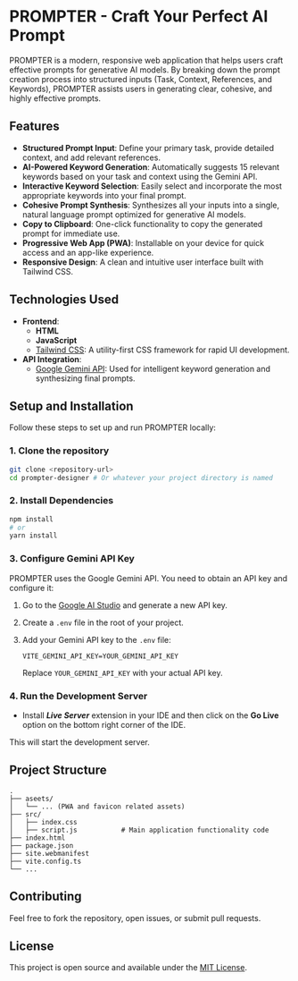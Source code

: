 # PROMPTER - Craft Your Perfect AI Prompt

PROMPTER is a modern, responsive web application that helps users craft effective prompts for generative AI models. By breaking down the prompt creation process into structured inputs (Task, Context, References, and Keywords), PROMPTER assists users in generating clear, cohesive, and highly effective prompts.

## Features

*   **Structured Prompt Input**: Define your primary task, provide detailed context, and add relevant references.
*   **AI-Powered Keyword Generation**: Automatically suggests 15 relevant keywords based on your task and context using the Gemini API.
*   **Interactive Keyword Selection**: Easily select and incorporate the most appropriate keywords into your final prompt.
*   **Cohesive Prompt Synthesis**: Synthesizes all your inputs into a single, natural language prompt optimized for generative AI models.
*   **Copy to Clipboard**: One-click functionality to copy the generated prompt for immediate use.
*   **Progressive Web App (PWA)**: Installable on your device for quick access and an app-like experience.
*   **Responsive Design**: A clean and intuitive user interface built with Tailwind CSS.

## Technologies Used

*   **Frontend**:
    *   **HTML**
    *   **JavaScript**
    *   [Tailwind CSS](https://tailwindcss.com/): A utility-first CSS framework for rapid UI development.
*   **API Integration**:
    *   [Google Gemini API](https://ai.google.dev/): Used for intelligent keyword generation and synthesizing final prompts.

## Setup and Installation

Follow these steps to set up and run PROMPTER locally:

### 1. Clone the repository

```bash
git clone <repository-url>
cd prompter-designer # Or whatever your project directory is named
```

### 2. Install Dependencies

```bash
npm install
# or
yarn install
```

### 3. Configure Gemini API Key

PROMPTER uses the Google Gemini API. You need to obtain an API key and configure it:

1.  Go to the [Google AI Studio](https://ai.google.dev/) and generate a new API key.
2.  Create a `.env` file in the root of your project.
3.  Add your Gemini API key to the `.env` file:

    ```
    VITE_GEMINI_API_KEY=YOUR_GEMINI_API_KEY
    ```
    Replace `YOUR_GEMINI_API_KEY` with your actual API key.

### 4. Run the Development Server

- Install ***Live Server*** extension in your IDE and then click on the **Go Live** option on the bottom right corner of the IDE.

This will start the development server.

## Project Structure

```
.
├── aseets/
│   └── ... (PWA and favicon related assets)
├── src/
│   ├── index.css
│   ├── script.js           # Main application functionality code
├── index.html
├── package.json
├── site.webmanifest
├── vite.config.ts
└── ...
```

## Contributing

Feel free to fork the repository, open issues, or submit pull requests.

## License

This project is open source and available under the [MIT License](https://opensource.org/licenses/MIT).
